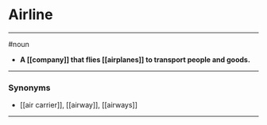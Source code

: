 # Airline
---
#noun
- **A [[company]] that flies [[airplanes]] to transport people and goods.**
---
### Synonyms
- [[air carrier]], [[airway]], [[airways]]
---
